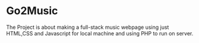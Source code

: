 # Go2Music
The Project is about making a full-stack music webpage using just HTML,CSS and Javascript  for local machine and using PHP to run on server.
